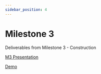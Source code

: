 ```yaml
---
sidebar_position: 4
---
```


# Milestone 3
Deliverables from Milestone 3 - Construction

[M3 Presentation](/files/ms3.pdf)

[Demo](https://www.youtube.com/watch?v=pbfqgiKx1DU)